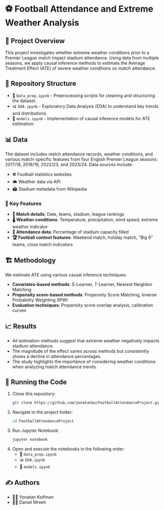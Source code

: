 # ⚽ Football Attendance and Extreme Weather Analysis

## 📌 Project Overview
This project investigates whether extreme weather conditions prior to a Premier League match impact stadium attendance. Using data from multiple seasons, we apply causal inference methods to estimate the Average Treatment Effect (ATE) of severe weather conditions on match attendance.

## 📂 Repository Structure
- 📜 `Data_prep.ipynb` - Preprocessing scripts for cleaning and structuring the dataset.
- 📊 `EDA.ipynb` - Exploratory Data Analysis (EDA) to understand key trends and distributions.
- 🤖 `models.ipynb` - Implementation of causal inference models for ATE estimation.

## 📊 Data
The dataset includes match attendance records, weather conditions, and various match-specific features from four English Premier League seasons: 2017/18, 2018/19, 2022/23, and 2023/24. Data sources include:
- ⚽ Football statistics websites
- 🌦️ Weather data via API
- 🏟️ Stadium metadata from Wikipedia

### 🔑 Key Features
- **📆 Match details**: Date, teams, stadium, league rankings
- **🌡️ Weather conditions**: Temperature, precipitation, wind speed, extreme weather indicator
- **👥 Attendance data**: Percentage of stadium capacity filled
- **🏆 Football context features**: Weekend match, holiday match, "Big 6" teams, close match indicators

## 🏗️ Methodology
We estimate ATE using various causal inference techniques:
- **Covariates-based methods**: S-Learner, T-Learner, Nearest Neighbor Matching
- **Propensity score-based methods**: Propensity Score Matching, Inverse Probability Weighting (IPW)
- **Evaluation techniques**: Propensity score overlap analysis, calibration curves

## 📈 Results
- All estimation methods suggest that extreme weather negatively impacts stadium attendance.
- The magnitude of the effect varies across methods but consistently shows a decline in attendance percentages.
- The study highlights the importance of considering weather conditions when analyzing match attendance trends.

## 🚀 Running the Code
1. Clone this repository:
   ```bash
   git clone https://github.com/yonatanko/FootballAttendanceProject.git
   ```
2. Navigate to the project folder:
   ```bash
   cd FootballAttendanceProject
   ```
3. Run Jupyter Notebook:
   ```bash
   jupyter notebook
   ```
4. Open and execute the notebooks in the following order:
   - 📜 `Data_prep.ipynb`
   - 📊 `EDA.ipynb`
   - 🤖 `models.ipynb`

## ✍️ Authors
- 🧑‍💻 Yonatan Koifman
- 👨‍💻 Daniel Mreeh
